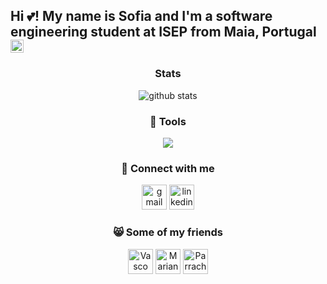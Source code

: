 <div align="center">
<h2 align="left">Hi 💕! My name is Sofia and I'm a software engineering student at ISEP from Maia, Portugal <img src="https://upload.wikimedia.org/wikipedia/commons/f/fd/MAI1.png"width="21"></h2>

### Stats

<picture decoding="async" loading="lazy">
  <source media="(prefers-color-scheme: light)" srcset="https://pixel-profile.vercel.app/api/github-stats?username=sofiamariinho&theme=road_trip&dithering=true&include_all_commits=true&hide=avatar">
  <source media="(prefers-color-scheme: dark)" srcset="https://pixel-profile.vercel.app/api/github-stats?username=sofiamariinho&theme=road_trip&screen_effect=true&dithering=true&include_all_commits=true&hide=avatar">
  <img alt="github stats" src="https://pixel-profile.vercel.app/api/github-stats?username=sofiamariinho&screen_effect=true&theme=road_trip&dithering=true&include_all_commits=true&hide=avatar">
</picture>

### 🔧 Tools

  <!--img src="https://cdn.jsdelivr.net/gh/devicons/devicon/icons/java/java-original.svg" height="40" alt="java logo"  />
  <img src="https://upload.wikimedia.org/wikipedia/commons/thumb/9/9c/IntelliJ_IDEA_Icon.svg/2048px-IntelliJ_IDEA_Icon.svg.png" height="40" alt="Intellij logo"  />
  <img src="https://upload.wikimedia.org/wikipedia/commons/thumb/9/9a/Visual_Studio_Code_1.35_icon.svg/2048px-Visual_Studio_Code_1.35_icon.svg.png" height="40" alt="VS logo"  />
  <img src="https://logosmarcas.net/wp-content/uploads/2020/09/Oracle-Logo.png" height="40" alt="Oracle logo"  />
  <img src="https://upload.wikimedia.org/wikipedia/commons/thumb/1/18/C_Programming_Language.svg/695px-C_Programming_Language.svg.png" height="40" alt="C logo"  />
  <img src="https://cdn.jsdelivr.net/npm/@programming-languages-logos/csharp@0.0.0/csharp_256x256.png" height="40" alt="C## logo"  />
  <img src="https://cdn.freebiesupply.com/logos/thumbs/2x/nodejs-1-logo.png" height="40" alt="Node logo"  />
  <img src="https://cdn.pixabay.com/photo/2017/08/05/11/16/logo-2582748_960_720.png" height="40" alt="Html logo"  />
  <img src="https://static.vecteezy.com/system/resources/previews/027/127/463/original/javascript-logo-javascript-icon-transparent-free-png.png" height="40" alt="JavaScript logo"  />
  <img src="https://icons.veryicon.com/png/o/business/vscode-program-item-icon/typescript-def.png" height="40" alt="TypeScript logo"  />
  <img src="https://cdn.freebiesupply.com/logos/large/2x/css3-logo-png-transparent.png" height="40" alt="Css logo"  />
  <img src="https://dashboard.snapcraft.io/site_media/appmedia/2020/04/Prolog-logo-512.png" height="40" alt="Prolog logo"  />
  <img src="https://static.vecteezy.com/system/resources/previews/017/396/806/original/microsoft-excel-mobile-apps-logo-free-png.png" height="40" alt="Excel logo"  />
  <img src="https://upload.wikimedia.org/wikipedia/commons/4/45/Notion_app_logo.png" height="40" alt="Notion logo"  />
  <img src="https://angular.io/assets/images/logos/angular/angular.png" height="40" alt="Angular logo"  /-->

  <p align="center">
  <a href="https://skillicons.dev">
    <img src="https://skillicons.dev/icons?i=anaconda,angular,c,css,cypress,dotnet,express,git,githubactions,html,java,js,jquery,latex,linux,maven,mongodb,mysql,nodejs,notion,npm,postman,py,regex,threejs,unity,ts,vscode,windows,wordpress&perline=6" />
  </a>
  </p>

### 📧 Connect with me

  <a href="mailto:sofiamarinhopaulo@gmail.com" target="_blank">
    <img src="https://raw.githubusercontent.com/maurodesouza/profile-readme-generator/master/src/assets/icons/social/gmail/default.svg" height="40" alt="gmail logo"  /></a>
  <a href="https://www.linkedin.com/in/sofia-marinho-841119269" target="_blank">
    <img src="https://raw.githubusercontent.com/maurodesouza/profile-readme-generator/master/src/assets/icons/social/linkedin/default.svg" height="40" alt="linkedin logo"  /></a>
<br clear="both">


### 😸 Some of my friends

  <a href="https://github.com/vscosousa" target="_blank">
    <img src="https://avatars.githubusercontent.com/u/107275037?v=4" height="40" alt="Vasco Profile"/></a>
  <a href="https://github.com/marianaCorreiia" target="_blank">
    <img src="https://avatars.githubusercontent.com/u/118470234?v=4" height="40" alt="Mariana Profile"/></a>
  <a href="https://github.com/Parracho1201094" target="_blank">
    <img src="https://avatars.githubusercontent.com/u/95626067?v=4" height="40" alt="Parracho Profile"/></a>

</div>
